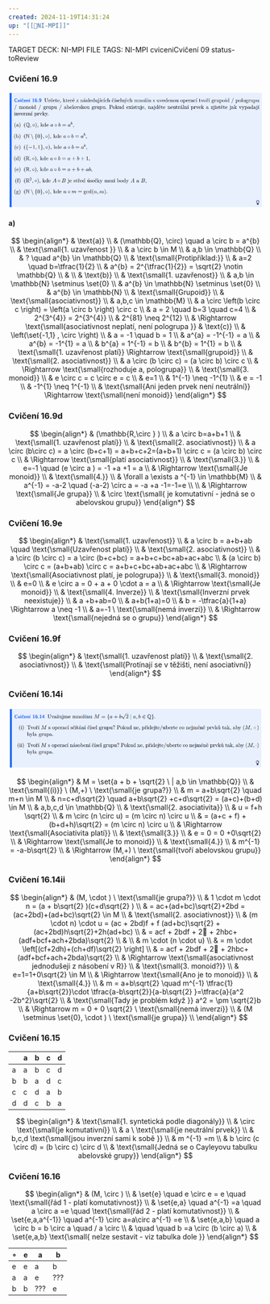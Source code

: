 ```yaml
---
created: 2024-11-19T14:31:24
up: "[[📖NI-MPI]]"
---
```


TARGET DECK: NI-MPI
FILE TAGS: NI-MPI cviceniCvičení 09 status-toReview

### Cvičení 16.9
![](../../../Assets/Pasted%20image%2020241119143213.png)
#### a)
<!-- Latex Equation -->
$$
\begin{align*}
& \text{a)} \\
& (\mathbb{Q}, \circ)  \quad a \circ b = a^{b} \\
& \text{\small{1. uzavřenost }}  \\
& a \circ b \in M \\
& a,b \in \mathbb{Q}  \\
& ?  \quad a^{b} \in \mathbb{Q}  \\
& \text{\small{Protipříklad:}}  \\
& a=2 \quad b=\tfrac{1}{2} \\
& a^{b} = 2^{\tfrac{1}{2}} = \sqrt{2} \notin \mathbb{Q} \\
& \\
& \text{b)} \\
& \text{\small{1. uzavřenost}}  \\
& a,b \in  \mathbb{N} \setminus  \set{0}  \\
& a^{b} \in \mathbb{N} \setminus   \set{0}  \\
& a^{b} \in \mathbb{N}  \\
& \text{\small{Grupoid}}  \\
& \text{\small{asociativnost}}  \\
& a,b,c \in \mathbb{M}  \\
& a \circ \left(b \circ  c \right) = \left(a \circ  b \right) \circ  c \\
& a = 2 \quad b=3 \quad c=4 \\
& 2^{3^{4}} = 2^{3^{4}} \\
& 2^{81} \neq 2^{12}  \\
& \Rightarrow \text{\small{asociativnost neplatí, není pologrupa  }} 
& \text{c)} \\
& \left(\set{-1,1} , \circ \right)  \\
& a = -1  \quad b = 1 \\
& a^{a} = -1^{-1} = a \\
& a^{b} = -1^{1} = a \\
& b^{a} = 1^{-1} = b \\
& b^{b} = 1^{1} = b  \\
& \text{\small{1. uzavřenost platí}} \Rightarrow \text{\small{grupoid}}  \\
& \text{\small{2. asociativnost}} \\
& a \circ (b \circ c) = (a \circ b) \circ c \\
& \Rightarrow \text{\small{rozhoduje a, pologrupa}}  \\
& \text{\small{3. monoid}}  \\
& e \circ c = c \circ e = c \\
& e=1 \\
& 1^{-1} \neq -1^{1} \\
& e = -1 \\
& -1^{1} \neq  1^{-1}  \\
& \text{\small{Ani jeden prvek není neutrální}} \Rightarrow \text{\small{není monoid}} 
\end{align*}
$$

### Cvičení 16.9d
<!-- Latex Equation -->
$$
\begin{align*}
& (\mathbb{R,\circ } ) \\
& a \circ b=a+b+1 \\
& \text{\small{1. uzavřenost platí}}  \\
& \text{\small{2. asociativnost}}  \\
& a \circ (b\circ c) = a \circ (b+c+1) = a+b+c+2=(a+b+1) \circ c = (a \circ b) \circ c \\
& \Rightarrow \text{\small{platí asociativnost}}  \\
& \text{\small{3.}}  \\
& e=-1 \quad (e \circ a ) = -1 +a +1 = a \\
& \Rightarrow \text{\small{Je monoid}}  \\
& \text{\small{4.}}  \\
& \forall a \exists a ^{-1} \in \mathbb{M}  \\
& a^{-1} = -a-2 \quad (-a-2) \circ a = -a +a -1=-1=e \\ \\
& \Rightarrow \text{\small{Je grupa}}  \\
& \circ \text{\small{ je komutativní - jedná se o abelovskou grupu}} 
\end{align*}
$$

### Cvičení 16.9e
<!-- Latex Equation -->
$$
\begin{align*}
& \text{\small{1. uzavřenost}}  \\
& a \circ b = a+b+ab \quad \text{\small{Uzavřenost platí}} \\
& \text{\small{2. asociativnost}}  \\
& a \circ  (b \circ  c) = a \circ (b+c+bc) = a+b+c+bc+ab+ac+abc \\
& (a \circ b) \circ c = (a+b+ab) \circ c = a+b+c+bc+ab+ac+abc \\
& \Rightarrow \text{\small{Asociativnost platí, je pologrupa}}  \\
& \text{\small{3. monoid}}  \\
& e=0 \\
& e \circ a = 0 + a + 0 \cdot a = a \\
& \Rightarrow \text{\small{Je monoid}}  \\
& \text{\small{4. Inverze}} \\
& \text{\small{Inverzní prvek neexistuje}}  \\
& a +b+ab=0 \\
& a+b(1+a)=0 \\
& b = -\tfrac{a}{1+a} \Rightarrow a \neq -1 \\
& a=-1 \ \text{\small{nemá inverzi}} \\
& \Rightarrow \text{\small{nejedná se o grupu}} 
\end{align*}
$$

### Cvičení 16.9f
<!-- Latex Equation -->
$$
\begin{align*}
& \text{\small{1. uzavřenost platí}}  \\
& \text{\small{2. asociativnost}} \\
& \text{\small{Protínají se v těžišti, není asociativní}} 
\end{align*}
$$
### Cvičení 16.14i
![](../../../Assets/Pasted%20image%2020241119151220.png)
<!-- Latex Equation -->
$$
\begin{align*}
& M = \set{a + b + \sqrt{2} \ | a,b \in \mathbb{Q}} \\
& \text{\small{(i)}} \ (M,+) \ \text{\small{je grupa?}} \\
& m = a+b\sqrt{2}  \quad m+n \in M \\
& n=c+d\sqrt{2} \quad a+b\sqrt{2} +c+d\sqrt{2} = (a+c)+(b+d) \in M \\
& a,b,c,d \in \mathbb{Q}  \\
& \text{\small{2. asociativita}} \\
& u = f+h \sqrt{2}  \\
& m \circ (n \circ u) = (m \circ n) \circ u  \\
& = (a+c + f) + (b+d+h)\sqrt{2} = (m \circ n) \circ u \\
& \Rightarrow \text{\small{Asociativita platí}} \\
& \text{\small{3.}}  \\
& e = 0 = 0 +0\sqrt{2} \\
& \Rightarrow \text{\small{Je to monoid}} \\
& \text{\small{4.}}  \\
& m^{-1} = -a-b\sqrt{2}  \\
& \Rightarrow (M,+) \ \text{\small{tvoří abelovskou grupu}} 
\end{align*}
$$

### Cvičení 16.14ii
<!-- Latex Equation -->
$$
\begin{align*}
& (M, \cdot ) \ \text{\small{je grupa?}} \\
& 1 \cdot m \cdot n = (a + b\sqrt{2} )(c+d\sqrt{2} ) \\
& = ac+(ad+bc)\sqrt{2}+2bd =(ac+2bd)+(ad+bc)\sqrt{2} \in M \\
& \text{\small{2. asociativnost}} \\
& (m \cdot n) \cdot u = (ac + 2bd)f + f (ad+bc)\sqrt{2} + (ac+2bd)h\sqrt{2}+2h(ad+bc)  \\
& = acf + 2bdf + 2🐍 + 2hbc+(adf+bcf+ach+2bda)\sqrt{2}  \\
&  \\
& m \cdot (n \cdot u)  \\
& = m \cdot \left[(cf+2dh)+(ch+df)\sqrt{2}  \right] \\
& = acf + 2bdf + 2🐍 + 2hbc+(adf+bcf+ach+2bda)\sqrt{2} \\
& \Rightarrow \text{\small{asociativnost jednodušeji z násobení v R}} \\
& \text{\small{3. monoid?}}  \\
& e=1=1+0\sqrt{2} \in M \\
& \Rightarrow \text{\small{Ano je to monoid}}  \\
& \text{\small{4.}}  \\
& m = a+b\sqrt{2}  \quad m^{-1} \tfrac{1}{a+b\sqrt{2}}\cdot \tfrac{a-b\sqrt{2}}{a-b\sqrt{2} }=\tfrac{a}{a^2 -2b^2}\sqrt{2}  \\
& \text{\small{Tady je problém když }} a^2 = \pm \sqrt{2}b \\
& \Rightarrow m = 0 + 0 \sqrt{2} \ \text{\small{nemá inverzi}}  \\
& (M \setminus \set{0}, \cdot ) \  \text{\small{je grupa}} \\ 
\end{align*}
$$


### Cvičení 16.15
<!-- Latex Equation -->

|     | a   | b   | c   | d   |
| --- | --- | --- | --- | --- |
| a   | a   | b   | c   | d   |
| b   | b   | a   | d   | c   |
| c   | c   | d   | a   | b   |
| d   | d   | c   | b   | a   |
<!-- Latex Equation -->
$$
\begin{align*}
& \text{\small{1. syntetická podle diagonály}}  \\
& \circ \text{\small{je komutativní}}  \\
& a \ \text{\small{je neutrální prvek}}  \\
& b,c,d \text{\small{jsou inverzní sami k sobě }} \\
& m ^{-1} =m  \\
& b \circ (c \circ d) = (b \circ c) \circ d \\
& \text{\small{Jedná se o Cayleyovu tabulku abelovské grupy}} 
\end{align*}
$$
### Cvičení 16.16
<!-- Latex Equation -->
$$
\begin{align*}
& (M, \circ )  \\
& \set{e}  \quad e \circ e = e \quad \text{\small{řád 1 - platí komutativnost}} \\
& \set{e,a}  \quad a^{-1} =a \quad a \circ a =e \quad \text{\small{řád 2 - platí komutativnost}}  \\
& \set{e,a,a^{-1}}  \quad a^{-1} \circ a=a\circ a^{-1} =e \\
& \set{e,a,b}  \quad a \circ b = b \circ a  \quad  / a \circ  \\
&  \quad  \quad b =a \circ (b \circ a) \\
& \set{e,a,b} \text{\small{ nelze sestavit - viz tabulka dole }} 
\end{align*}
$$

| $\circ$ | e   | a   | b   |
| ------- | --- | --- | --- |
| e       | e   | a   | b   |
| a       | a   | e   | ??? |
| b       | b   | ??? | e   |
